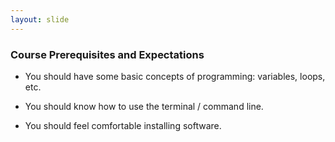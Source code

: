 ```yaml
---
layout: slide
---
```

### Course Prerequisites and Expectations

* You should have some basic concepts of programming: variables, loops, etc.

* You should know how to use the terminal / command line.

* You should feel comfortable installing software.
